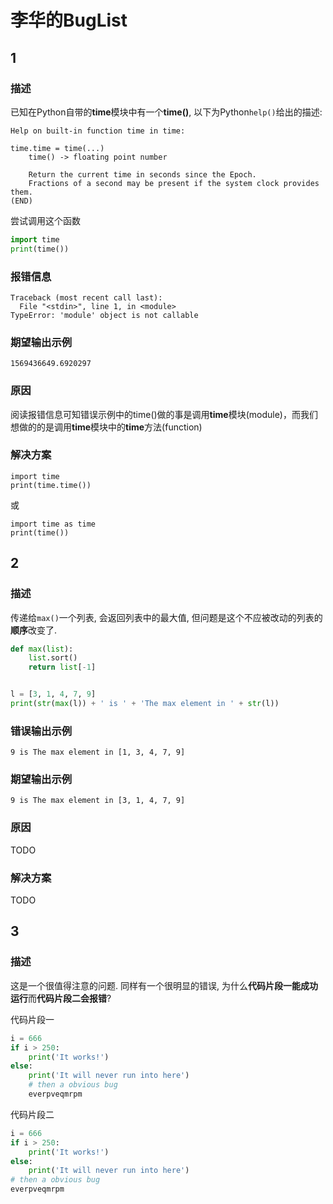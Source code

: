 # 李华的BugList

## 1

### 描述

已知在Python自带的**time**模块中有一个**time()**, 以下为Python`help()`给出的描述:

```shell
Help on built-in function time in time:

time.time = time(...)
    time() -> floating point number

    Return the current time in seconds since the Epoch.
    Fractions of a second may be present if the system clock provides them.
(END)
```

尝试调用这个函数

```python
import time
print(time())
```

### 报错信息

```shell
Traceback (most recent call last):
  File "<stdin>", line 1, in <module>
TypeError: 'module' object is not callable
```

### 期望输出示例

```shell
1569436649.6920297
```

### 原因

阅读报错信息可知错误示例中的time()做的事是调用**time**模块(module)，而我们想做的的是调用**time**模块中的**time**方法(function)

### 解决方案

```shell
import time
print(time.time())
```
或
```shell
import time as time
print(time())
```

## 2

### 描述

传递给`max()`一个列表, 会返回列表中的最大值, 但问题是这个不应被改动的列表的**顺序**改变了.

```python
def max(list):
    list.sort()
    return list[-1]


l = [3, 1, 4, 7, 9]
print(str(max(l)) + ' is ' + 'The max element in ' + str(l))
```

### 错误输出示例

```shell
9 is The max element in [1, 3, 4, 7, 9]
```

### 期望输出示例

```shell
9 is The max element in [3, 1, 4, 7, 9]
```

### 原因

TODO

### 解决方案

TODO

## 3

### 描述

这是一个很值得注意的问题. 同样有一个很明显的错误, 为什么**代码片段一能成功运行**而**代码片段二会报错**?

代码片段一

```python
i = 666
if i > 250:
    print('It works!')
else:
    print('It will never run into here')
    # then a obvious bug
    everpveqmrpm
```

代码片段二

```python
i = 666
if i > 250:
    print('It works!')
else:
    print('It will never run into here')
# then a obvious bug
everpveqmrpm
```
